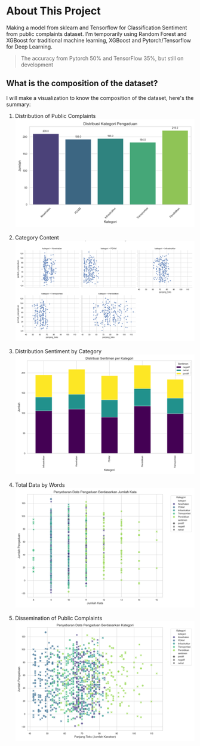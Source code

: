 # About This Project
Making a model from sklearn and Tensorflow for Classification Sentiment from public complaints dataset. I'm temporarily using Random Forest and XGBoost for traditional machine learning, XGBoost and Pytorch/Tensorflow for Deep Learning.
> The accuracy from Pytorch 50% and TensorFlow 35%, but still on development
## What is the composition of the dataset?
I will make a visualization to know the composition of the dataset, here's the summary:

1. Distribution of Public Complaints 
![alt text](https://github.com/kresnaj/capstone-ml/blob/master/data_analysis/distribusi_kategori.png?raw=true) <br></br>
2. Category Content 
![alt text](https://github.com/kresnaj/capstone-ml/blob/master/data_analysis/facet_kategori.png?raw=true) <br></br>
3. Distribution Sentiment by Category 
![alt text](https://github.com/kresnaj/capstone-ml/blob/master/data_analysis/distribusi_sentimen_kategori.png?raw=true) <br></br>
4. Total Data by Words 
![alt text](https://github.com/kresnaj/capstone-ml/blob/master/data_analysis/scatter_jumlah_kata_kategori.png?raw=true) <br></br>
5. Dissemination of Public Complaints 
![alt text](https://github.com/kresnaj/capstone-ml/blob/master/data_analysis/scatter_pengaduan_kategori.png?raw=true) <br></br>
